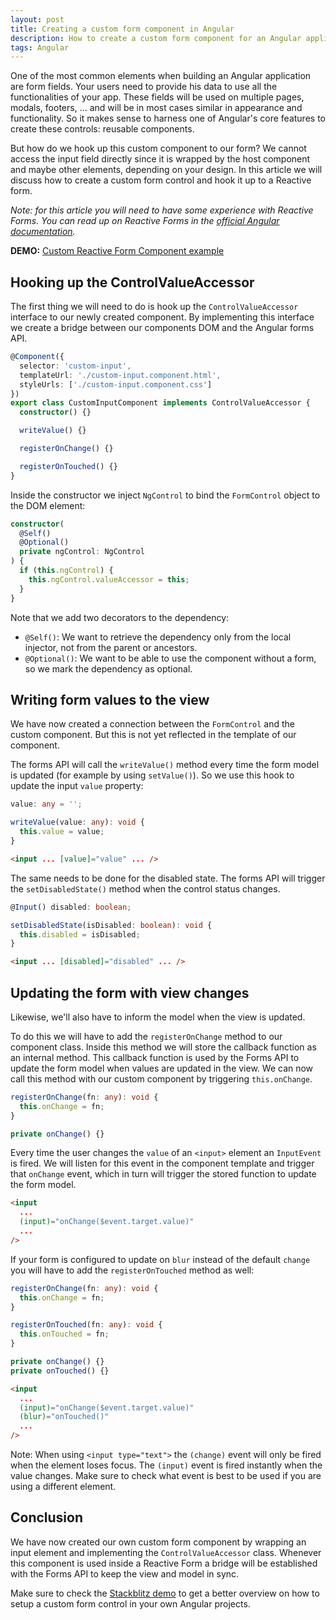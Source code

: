 ```yaml
---
layout: post
title: Creating a custom form component in Angular
description: How to create a custom form component for an Angular application.
tags: Angular
---
```


One of the most common elements when building an Angular application are form fields. Your users need to provide his data to use all the functionalities of your app. These fields will be used on multiple pages, modals, footers, ... and will be in most cases similar in appearance and functionality. So it makes sense to harness one of Angular's core features to create these controls: reusable components.

But how do we hook up this custom component to our form? We cannot access the input field directly since it is wrapped by the host component and maybe other elements, depending on your design. In this article we will discuss how to create a custom form control and hook it up to a Reactive form.

*Note: for this article you will need to have some experience with Reactive Forms. You can read up on Reactive Forms in the [official Angular documentation](https://angular.io/guide/reactive-forms).*

**DEMO:** [Custom Reactive Form Component example](https://stackblitz.com/edit/angular-reactive-form-component)


## Hooking up the ControlValueAccessor

The first thing we will need to do is hook up the `ControlValueAccessor` interface to our newly created component. By implementing this interface we create a bridge between our components DOM and the Angular forms API.

```ts
@Component({
  selector: 'custom-input',
  templateUrl: './custom-input.component.html',
  styleUrls: ['./custom-input.component.css']
})
export class CustomInputComponent implements ControlValueAccessor {
  constructor() {}

  writeValue() {}

  registerOnChange() {}

  registerOnTouched() {}
}
```

Inside the constructor we inject `NgControl` to bind the `FormControl` object to the DOM element:

```ts
constructor(
  @Self()
  @Optional()
  private ngControl: NgControl
) {
  if (this.ngControl) {
    this.ngControl.valueAccessor = this;
  }
}
```
Note that we add two decorators to the dependency:

- `@Self()`: We want to retrieve the dependency only from the local injector, not from the parent or ancestors.
- `@Optional()`: We want to be able to use the component without a form, so we mark the dependency as optional.


## Writing form values to the view

We have now created a connection between the `FormControl` and the custom component. But this is not yet reflected in the template of our component.

The forms API will call the `writeValue()` method every time the form model is updated (for example by using `setValue()`). So we use this hook to update the input `value` property:

```ts
value: any = '';

writeValue(value: any): void {
  this.value = value;
}

```

```html
<input ... [value]="value" ... />
```

The same needs to be done for the disabled state. The forms API will trigger the `setDisabledState()` method when the control status changes.

```ts
@Input() disabled: boolean;

setDisabledState(isDisabled: boolean): void {
  this.disabled = isDisabled;
}
```

```html
<input ... [disabled]="disabled" ... />
```

## Updating the form with view changes

Likewise, we'll also have to inform the model when the view is updated.

To do this we will have to add the `registerOnChange` method to our component class. Inside this method we will store the callback function as an internal method. This callback function is used by the Forms API to update the form model when values are updated in the view. We can now call this method with our custom component by triggering `this.onChange`.

```ts
registerOnChange(fn: any): void {
  this.onChange = fn;
}

private onChange() {}
```

Every time the user changes the `value` of an `<input>` element an `InputEvent` is fired. We will listen for this event in the component template and trigger that `onChange` event, which in turn will trigger the stored function to update the form model.

```html
<input
  ...
  (input)="onChange($event.target.value)"
  ...
/>
```

If your form is configured to update on `blur` instead of the default `change` you will have to add the `registerOnTouched` method as well:

```ts
registerOnChange(fn: any): void {
  this.onChange = fn;
}

registerOnTouched(fn: any): void {
  this.onTouched = fn;
}

private onChange() {}
private onTouched() {}
```
```html
<input
  ...
  (input)="onChange($event.target.value)"
  (blur)="onTouched()"
  ...
/>
```

Note: When using `<input type="text">` the `(change)` event will only be fired when the element loses focus. The `(input)` event is fired instantly when the value changes. Make sure to check what event is best to be used if you are using a different element.

## Conclusion

We have now created our own custom form component by wrapping an input element and implementing the `ControlValueAccessor` class. Whenever this component is used inside a Reactive Form a bridge will be established with the Forms API to keep the view and model in sync.

Make sure to check the [Stackblitz demo](https://stackblitz.com/edit/angular-reactive-form-component) to get a better overview on how to setup a custom form control in your own Angular projects.
